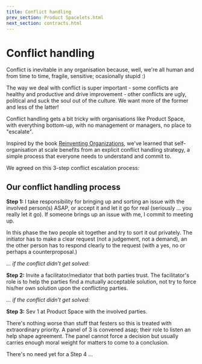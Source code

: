 ```yaml
---
title: Conflict handling
prev_section: Product Spacelets.html
next_section: contracts.html
---
```


Conflict handling
=================

Conflict is inevitable in any organisation because, well, we're all human and from time to time, fragile, sensitive; ocasionally stupid :)

The way we deal with conflict is super important - some conflicts are healthy and productive and drive improvement - other conflicts are ugly, political and suck the soul out of the culture. We want more of the former and less of the latter!

Conflict handling gets a bit tricky with organisations like Product Space, with everything bottom-up, with no management or managers, no place to "escalate". 

Inspired by the book [Reinventing Organizations](http://www.reinventingorganizations.com), we've learned that self-organisation at scale benefits from an explicit conflict handling strategy, a simple process that everyone needs to understand and commit to.

We agreed on this 3-step conflict escalation process:

Our conflict handling process
---------------------------------------------------

**Step 1:** I take responsibility for bringing up and sorting an issue with the involved person(s) ASAP, or accept it and let it go for real (seriously ... you really let it go). If someone brings up an issue with me, I commit to meeting up.

In this phase the two people sit together and try to sort it out privately. The initiator has to make a clear request (not a judgement, not a demand), an the other person has to respond clearly to the request (with a yes, no or perhaps a counterproposal.)

*... if the conflict didn't get solved:*

**Step 2:** Invite a facilitator/mediator that both parties trust. The facilitator's role is to help the parties find a mutually acceptable solution, not try to force his/her own solution upon the conflicting parties.

*... if the conflict didn't get solved:*

**Step 3:** Sev 1 at Product Space with the involved parties.

There's nothing worse than stuff that festers so this is treated with extraordinary priority. A panel of 3 is convened asap; their role to listen an help shape agreement. The panel cannot force a decision but usually carries enough moral weight for matters to come to a conclusion. 

There's no need yet for a Step 4 ... 




